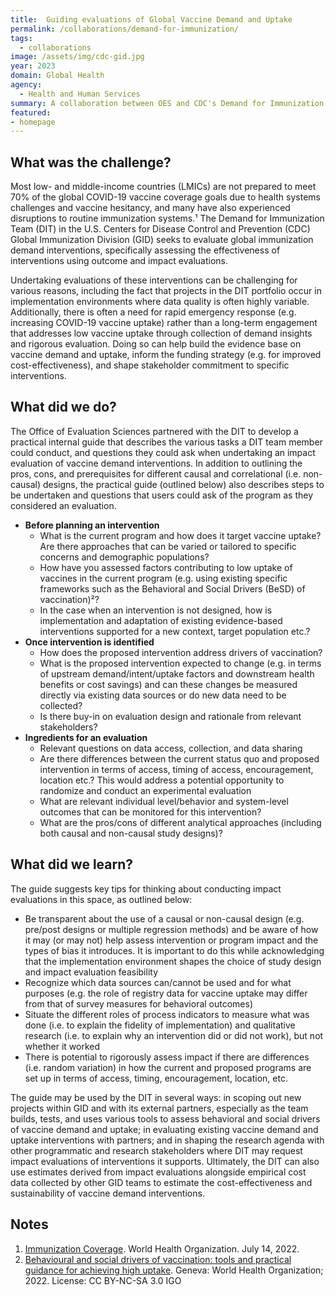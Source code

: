 ```yaml
---
title:  Guiding evaluations of Global Vaccine Demand and Uptake
permalink: /collaborations/demand-for-immunization/
tags:
  - collaborations
image: /assets/img/cdc-gid.jpg
year: 2023
domain: Global Health
agency: 
  - Health and Human Services
summary: A collaboration between OES and CDC's Demand for Immunization Team (DIT)
featured: 
- homepage
---
```


## What was the challenge?

Most low- and middle-income countries (LMICs) are not prepared to meet 70% of the global COVID-19 vaccine coverage goals due to health systems challenges and vaccine hesitancy, and many have also experienced disruptions to routine immunization systems.¹ The Demand for Immunization Team (DIT) in the U.S. Centers for Disease Control and Prevention (CDC) Global Immunization Division (GID) seeks to evaluate global immunization demand interventions, specifically assessing the effectiveness of interventions using outcome and impact evaluations. 

Undertaking evaluations of these interventions can be challenging for various reasons, including the fact that projects in the DIT portfolio occur in implementation environments where data quality is often highly variable. Additionally, there is often a need for rapid emergency response (e.g. increasing COVID-19 vaccine uptake) rather than a long-term engagement that addresses low vaccine uptake through collection of demand insights and rigorous evaluation. Doing so can help build the evidence base on vaccine demand and uptake, inform the funding strategy (e.g. for improved cost-effectiveness), and shape stakeholder commitment to specific interventions. 

## What did we do?

The Office of Evaluation Sciences partnered with the DIT to develop a practical internal guide that describes the various tasks a DIT team member could conduct, and questions they could ask when undertaking an impact evaluation of vaccine demand interventions. In addition to outlining the pros, cons, and prerequisites for different causal and correlational (i.e. non-causal) designs, the practical guide (outlined below) also describes steps to be undertaken and questions that users could ask of the program as they considered an evaluation. 

- <b>Before planning an intervention</b> 
  - What is the current program and how does it target vaccine uptake? Are there approaches that can be varied or tailored to specific concerns and demographic populations?
  - How have you assessed factors contributing to low uptake of vaccines in the current program (e.g. using existing specific frameworks such as the Behavioral and Social Drivers (BeSD) of vaccination)²?
  - In the case when an intervention is not designed, how is implementation and adaptation of existing evidence-based interventions supported for a new context, target population etc.? 
- <b>Once intervention is identified</b>
  - How does the proposed intervention address drivers of vaccination? 
  - What is the proposed intervention expected to change (e.g. in terms of upstream demand/intent/uptake factors and downstream health benefits or cost savings) and can these changes be measured directly via existing data sources or do new data need to be collected?
  - Is there buy-in on evaluation design and rationale from relevant stakeholders?
- <b>Ingredients for an evaluation</b>
  - Relevant questions on data access, collection, and data sharing
  - Are there differences between the current status quo and proposed intervention in terms of access, timing of access, encouragement, location etc.? This would address a potential opportunity to randomize and conduct an experimental evaluation
  - What are relevant individual level/behavior and system-level outcomes that can be monitored for this intervention? 
  - What are the pros/cons of different analytical approaches (including both causal and non-causal study designs)?

## What did we learn?
The guide suggests key tips for thinking about conducting impact evaluations in this space, as outlined below:
- Be transparent about the use of a causal or non-causal design (e.g. pre/post designs or multiple regression methods) and be aware of how it may (or may not) help assess intervention or program impact and the types of bias it introduces. It is important to do this while acknowledging that the implementation environment shapes the choice of study design and impact evaluation feasibility
- Recognize which data sources can/cannot be used and for what purposes (e.g. the role of registry data for vaccine uptake may differ from that of survey measures for behavioral outcomes)
- Situate the different roles of process indicators to measure what was done (i.e. to explain the fidelity of implementation) and qualitative research (i.e. to explain why an intervention did or did not work), but not whether it worked
- There is potential to rigorously assess impact if there are differences (i.e. random variation) in how the current and proposed programs are set up in terms of access, timing, encouragement, location, etc.

The guide may be used by the DIT in several ways: in scoping out new projects within GID and with its external partners, especially as the team builds, tests, and uses various tools to assess behavioral and social drivers of vaccine demand and uptake; in evaluating existing vaccine demand and uptake interventions with partners; and in shaping the research agenda with other programmatic and research stakeholders where DIT may request impact evaluations of interventions it supports. Ultimately, the DIT can also use estimates derived from impact evaluations alongside empirical cost data collected by other GID teams to estimate the cost-effectiveness and sustainability of vaccine demand interventions.

## Notes
1. <a class="usa-link usa-link--external" href="https://www.who.int/news/item/15-07-2022-covid-19-pandemic-fuels-largest-continued-backslide-in-vaccinations-in-three-decades" target="_blank">Immunization Coverage</a>. World Health Organization. July 14, 2022.
2. <a class="usa-link usa-link--external" href="https://apps.who.int/iris/handle/10665/354459" target="_blank">Behavioural and social drivers of vaccination: tools and practical guidance for achieving high uptake</a>. Geneva: World Health Organization; 2022. License: CC BY-NC-SA 3.0 IGO
